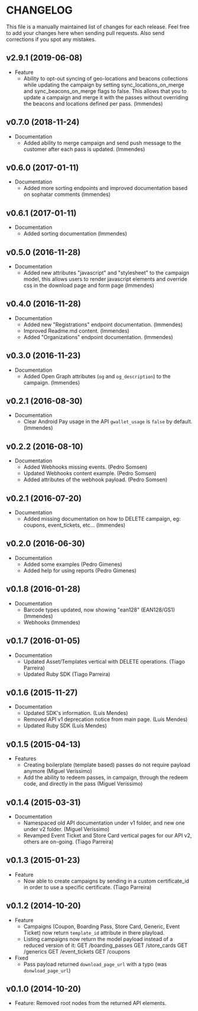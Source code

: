 # CHANGELOG

This file is a manually maintained list of changes for each release. Feel free to add your
changes here when sending pull requests. Also send corrections if you spot any mistakes.

## v2.9.1 (2019-06-08)

* Feature
  - Ability to opt-out syncing of geo-locations and beacons collections while updating the campaign by setting  sync_locations_on_merge and sync_beacons_on_merge flags to false. This allows that you to update a campaign and merge it with the passes without overriding the beacons and locations defined per pass. (lmmendes)

## v0.7.0 (2018-11-24)

* Documentation
  - Added ability to merge campaign and send push message to the customer after each pass is updated. (lmmendes)

## v0.6.0 (2017-01-11)

* Documentation
  - Added more sorting endpoints and improved documentation based on sophatar comments (lmmendes)

## v0.6.1 (2017-01-11)

* Documentation
  - Added sorting documentation (lmmendes)

## v0.5.0 (2016-11-28)

* Documentation
  - Added new attributes "javascript" and "stylesheet" to the campaign model,
  this allows users to render javascript elements and override css in the download page and form page (lmmendes)

## v0.4.0 (2016-11-28)

* Documentation
  - Added new "Registrations" endpoint documentation. (lmmendes)
  - Improved Readme.md content. (lmmendes)
  - Added "Organizations" endpoint documentation. (lmmendes)

## v0.3.0 (2016-11-23)

* Documentation
  - Added Open Graph attributes (`og` and `og_description`) to the campaign. (lmmendes)

## v0.2.1 (2016-08-30)

* Documentation
  - Clear Android Pay usage in the API `gwallet_usage` is `false` by default. (lmmendes)


## v0.2.2 (2016-08-10)

* Documentation
  - Added Webhooks missing events. (Pedro Somsen)
  - Updated Webhooks content example. (Pedro Somsen)
  - Added attributes of the webhook payload. (Pedro Somsen)

## v0.2.1 (2016-07-20)

* Documentation
  - Added missing documentation on how to DELETE campaign, eg: coupons, event_tickets, etc... (lmmendes)

## v0.2.0 (2016-06-30)

* Documentation
  - Added some examples (Pedro Gimenes)
  - Added help for using reports (Pedro Gimenes)

## v0.1.8 (2016-01-28)

* Documentation
  - Barcode types updated, now showing "ean128" (EAN128/GS1) (lmmendes)
  - Webhooks (lmmendes)

## v0.1.7 (2016-01-05)

* Documentation
  - Updated Asset/Templates vertical with DELETE operations. (Tiago Parreira)
  - Updated Ruby SDK (Tiago Parreira)

## v0.1.6 (2015-11-27)

* Documentation
  - Updated SDK's information. (Luís Mendes)
  - Removed API v1 deprecation notice from main page. (Luís Mendes)
  - Updated Ruby SDK (Luís Mendes)

## v0.1.5 (2015-04-13)

* Features
  - Creating boilerplate (template based) passes do not require payload anymore (Miguel Veríssimo)
  - Add the ability to redeem passes, in campaign, through the redeem code, and
    directly in the pass (Miguel Veríssimo)

## v0.1.4 (2015-03-31)

* Documentation
  - Namespaced old API documentation under v1 folder, and new one under v2 folder. (Miguel Veríssimo)
  - Revamped Event Ticket and Store Card vertical pages for our API v2, others are on-going. (Tiago Parreira)

## v0.1.3 (2015-01-23)

* Feature
  - Now able to create campaigns by sending in a custom certificate_id in order to use a specific certificate. (Tiago Parreira)

## v0.1.2 (2014-10-20)

* Feature
  - Campaigns (Coupon, Boarding Pass, Store Card, Generic, Event Ticket) now return `template_id` attribute in there playload.
  - Listing campaigns now return the model payload instead of a reduced version of it:
      GET /boarding_passes
      GET /store_cards
      GET /generics
      GET /event_tickets
      GET /coupons
* Fixed
  - Pass payload returned `download_page_url` with a typo (was `donwload_page_url`)


## v0.1.0 (2014-10-20)

* Feature: Removed root nodes from the returned API elements.
